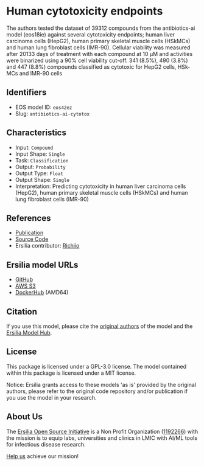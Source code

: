 # Human cytotoxicity endpoints

The authors tested the dataset of 39312 compounds from the antibiotics-ai model (eos18ie) against several cytotoxicity endpoints; human liver carcinoma cells (HepG2), human primary skeletal muscle cells (HSkMCs) and human lung fibroblast cells (IMR-90). Cellular viability was measured after 20133 days of treatment with each compound at 10 μM and activities were binarized using a 90% cell viability cut-off. 341 (8.5%), 490 (3.8%) and 447 (8.8%) compounds classified as cytotoxic for HepG2 cells, HSk-MCs and IMR-90 cells

## Identifiers

* EOS model ID: `eos42ez`
* Slug: `antibiotics-ai-cytotox`

## Characteristics

* Input: `Compound`
* Input Shape: `Single`
* Task: `Classification`
* Output: `Probability`
* Output Type: `Float`
* Output Shape: `Single`
* Interpretation: Predicting cytotoxicity in  human liver carcinoma cells (HepG2), human primary skeletal muscle cells (HSkMCs) and human lung fibroblast cells (IMR-90)

## References

* [Publication](https://www.nature.com/articles/s41586-023-06887-8)
* [Source Code](https://github.com/felixjwong/antibioticsai)
* Ersilia contributor: [Richiio](https://github.com/Richiio)

## Ersilia model URLs
* [GitHub](https://github.com/ersilia-os/eos42ez)
* [AWS S3](https://ersilia-models-zipped.s3.eu-central-1.amazonaws.com/eos42ez.zip)
* [DockerHub](https://hub.docker.com/r/ersiliaos/eos42ez) (AMD64)

## Citation

If you use this model, please cite the [original authors](https://www.nature.com/articles/s41586-023-06887-8) of the model and the [Ersilia Model Hub](https://github.com/ersilia-os/ersilia/blob/master/CITATION.cff).

## License

This package is licensed under a GPL-3.0 license. The model contained within this package is licensed under a MIT license.

Notice: Ersilia grants access to these models 'as is' provided by the original authors, please refer to the original code repository and/or publication if you use the model in your research.

## About Us

The [Ersilia Open Source Initiative](https://ersilia.io) is a Non Profit Organization ([1192266](https://register-of-charities.charitycommission.gov.uk/charity-search/-/charity-details/5170657/full-print)) with the mission is to equip labs, universities and clinics in LMIC with AI/ML tools for infectious disease research.

[Help us](https://www.ersilia.io/donate) achieve our mission!